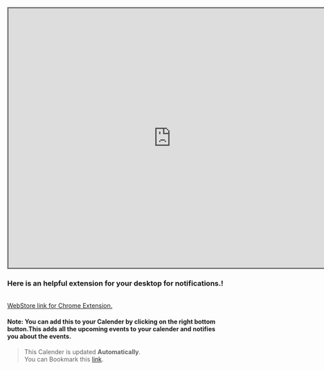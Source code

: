 <style>
  @media  screen and (min-width : 0px) and (max-width : 767px)  {
  iframe{
      width: 400px;   
    height:80%;
    }
}
</style>

<iframe src="https://calendar.google.com/calendar/b/1/embed?title=Coding%20Calender&amp;mode=AGENDA&amp;height=600&amp;wkst=2&amp;hl=en&amp;bgcolor=%23009900&amp;src=codechef.com_3ilksfmv45aqr3at9ckm95td5g%40group.calendar.google.com&amp;color=%236B3304&amp;src=hackerearth.com_73f0o8kl62rb5v1htv19p607e4%40group.calendar.google.com&amp;color=%2342104A&amp;src=en.indian%23holiday%40group.v.calendar.google.com&amp;color=%23875509&amp;src=8a4ko50nq55ma5smhuhdp5rpmaek45lg%40import.calendar.google.com&amp;color=%2328754E&amp;ctz=Asia%2FCalcutta" style="border:solid 3px #777" width="750" height="600" frameborder="0" scrolling="no"></iframe>

<br>

<h3>Here is an helpful extension for your desktop for notifications.!</h3>
<br>
<a href="https://chrome.google.com/webstore/detail/challenge-hunt/cgbnhngdlmhjbmgkekedepoapmoingjj"> 
WebStore link for Chrome Extension.</a>

#### Note: You can add this to your Calender by clicking on the __right bottom button__.This adds all the upcoming events to your calender and notifies you about the events.

>This Calender is updated **Automatically**.
<br>You can Bookmark this [link](https://starksources.github.io/coderscalender.html).
